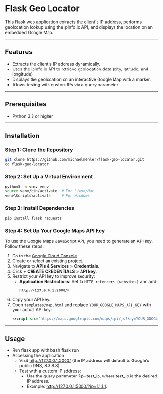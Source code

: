 # Flask Geo Locator

This Flask web application extracts the client's IP address, performs geolocation lookup using the ipinfo.io API, and displays the location on an embedded Google Map.

---

## Features
- Extracts the client's IP address dynamically.
- Uses the ipinfo.io API to retrieve geolocation data (city, latitude, and longitude).
- Displays the geolocation on an interactive Google Map with a marker.
- Allows testing with custom IPs via a query parameter.

---

## Prerequisites
- Python 3.8 or higher

---

## Installation

### Step 1: Clone the Repository
```bash
git clone https://github.com/michaelmehler/flask-geo-locator.git
cd flask-geo-locator
```

### Step 2: Set Up a Virtual Environment 
```bash
python3 -m venv venv
source venv/bin/activate  # For Linux/Mac
venv\Scripts\activate     # For Windows
```

### Step 3: Install Dependencies
```bash
pip install flask requests
```

### Step 4: Set Up Your Google Maps API Key

To use the Google Maps JavaScript API, you need to generate an API key. Follow these steps:

1. Go to the [Google Cloud Console](https://console.cloud.google.com/).
2. Create or select an existing project.
3. Navigate to **APIs & Services** > **Credentials**.
4. Click **+ CREATE CREDENTIALS** > **API key**.
5. Restrict your API key to improve security:
   - **Application Restrictions**: Set to `HTTP referrers (websites)` and add:
     ```
     http://127.0.0.1:5000/*
     ```
6. Copy your API key.
7. Open `templates/map.html` and replace `YOUR_GOOGLE_MAPS_API_KEY` with your actual API key:
   ```html
   <script src="https://maps.googleapis.com/maps/api/js?key=YOUR_GOOGLE_MAPS_API_KEY"></script>
   ```
   
---

## Usage 
- Run flask app with bash flask run
- Accessing the application
  - Visit http://127.0.0.1:5000/ (the IP address will default to Google's public DNS, 8.8.8.8) 
  - Test with a custom IP address:
    - Use the query parameter ?ip=test_ip, where test_ip is the desired IP address.
    - Example: http://127.0.0.1:5000/?ip=1.1.1.1.
 
